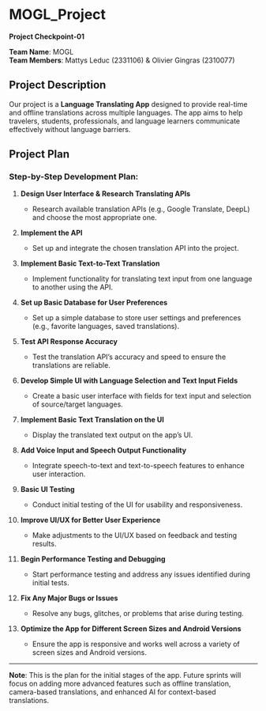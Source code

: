 # MOGL_Project

**Project Checkpoint-01**

**Team Name**: MOGL  
**Team Members**: Mattys Leduc (2331106) & Olivier Gingras (2310077)

## **Project Description**  
Our project is a **Language Translating App** designed to provide real-time and offline translations across multiple languages. The app aims to help travelers, students, professionals, and language learners communicate effectively without language barriers.

## **Project Plan**  
### **Step-by-Step Development Plan**:

1. **Design User Interface & Research Translating APIs**  
   - Research available translation APIs (e.g., Google Translate, DeepL) and choose the most appropriate one.
  
2. **Implement the API**  
   - Set up and integrate the chosen translation API into the project.
  
3. **Implement Basic Text-to-Text Translation**  
   - Implement functionality for translating text input from one language to another using the API.
  
4. **Set up Basic Database for User Preferences**  
   - Set up a simple database to store user settings and preferences (e.g., favorite languages, saved translations).

5. **Test API Response Accuracy**  
   - Test the translation API’s accuracy and speed to ensure the translations are reliable.

6. **Develop Simple UI with Language Selection and Text Input Fields**  
   - Create a basic user interface with fields for text input and selection of source/target languages.
  
7. **Implement Basic Text Translation on the UI**  
   - Display the translated text output on the app’s UI.

8. **Add Voice Input and Speech Output Functionality**  
   - Integrate speech-to-text and text-to-speech features to enhance user interaction.
  
9. **Basic UI Testing**  
   - Conduct initial testing of the UI for usability and responsiveness.

10. **Improve UI/UX for Better User Experience**  
    - Make adjustments to the UI/UX based on feedback and testing results.

11. **Begin Performance Testing and Debugging**  
    - Start performance testing and address any issues identified during initial tests.

12. **Fix Any Major Bugs or Issues**  
    - Resolve any bugs, glitches, or problems that arise during testing.

13. **Optimize the App for Different Screen Sizes and Android Versions**  
    - Ensure the app is responsive and works well across a variety of screen sizes and Android versions.

---

**Note**: This is the plan for the initial stages of the app. Future sprints will focus on adding more advanced features such as offline translation, camera-based translations, and enhanced AI for context-based translations.
